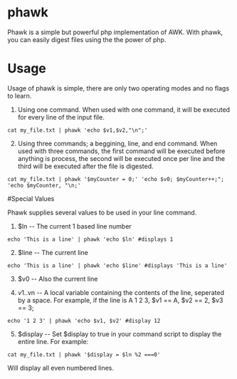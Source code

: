 # phawk
Phawk is a simple but powerful php implementation of AWK. With phawk, you can easily digest files using the the power of php. 

# Usage
Usage of phawk is simple, there are only two operating modes and no flags to learn.

1) Using one command. When used with one command, it will be executed for every line of the input file. 

`
cat my_file.txt | phawk 'echo $v1,$v2,"\n";'
`

2) Using three commands; a beggining, line, and end command. When used with three commands, the first command will be executed before anything is process, the second will be executed once per line and the third will be executed after the file is digested. 

`
cat my_file.txt | phawk '$myCounter = 0;' 'echo $v0; $myCounter++;"; 'echo $myCounter, "\n;'
`

#Special Values

Phawk supplies several values to be used in your line command. 

1) $ln       -- The current 1 based line number

`
echo 'This is a line' | phawk 'echo $ln' #displays 1 
`


2) $line     -- The current line


`
echo 'This is a line' | phawk 'echo $line' #displays 'This is a line'
`

3) $v0       -- Also the current line

4) $v1..$vn  -- A local variable containing the contents of the line, seperated by a space. For example, if the line is A 1 2 3, $v1 == A, $v2 == 2, $v3 == 3;

`
echo '1 2 3' | phawk 'echo $v1, $v2' #display 12 
`

5) $display  -- Set $display to true in your command script to display the entire line. For example:

`
cat my_file.txt | phawk '$display = $ln %2 ===0'
`

Will display all even numbered lines. 



 



